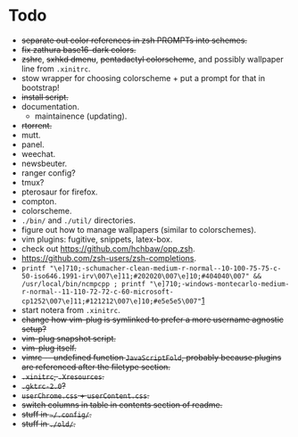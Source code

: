 # Todo

- ~~separate out color references in zsh PROMPTs into schemes.~~
- ~~fix zathura base16-dark colors.~~
- ~~zshrc~~, ~~sxhkd dmenu~~, ~~pentadactyl colorscheme~~, and possibly
  wallpaper line from `.xinitrc`.
- stow wrapper for choosing colorscheme + put a prompt for that in bootstrap!
- ~~install script.~~
- documentation.
    - maintainence (updating).
- ~~rtorrent.~~
- mutt.
- panel.
- weechat.
- newsbeuter.
- ranger config?
- tmux?
- pterosaur for firefox.
- compton.
- colorscheme.
- `./bin/` and `./util/` directories.
- figure out how to manage wallpapers (similar to colorschemes).
- vim plugins: fugitive, snippets, latex-box.
- check out https://github.com/hchbaw/opp.zsh.
- https://github.com/zsh-users/zsh-completions.
- `printf "\e]710;-schumacher-clean-medium-r-normal--10-100-75-75-c-50-iso646.1991-irv\007\e]11;#202020\007\e]10;#404040\007" && /usr/local/bin/ncmpcpp ; printf "\e]710;-windows-montecarlo-medium-r-normal--11-110-72-72-c-60-microsoft-cp1252\007\e]11;#121212\007\e]10;#e5e5e5\007"`[1]
- start notera from `.xinitrc`.
- ~~change how vim-plug is symlinked to prefer a more username agnostic
  setup?~~
- ~~vim-plug snapshot script.~~
- ~~vim-plug itself.~~
- ~~vimrc -- undefined function `JavaScriptFold`, probably because plugins are
  referenced after the filetype section.~~
- ~~`.xinitrc`, `.Xresources`.~~
- ~~`.gktrc-2.0`?~~
- ~~`userChrome.css` + `userContent.css`.~~
- ~~switch columns in table in contents section of readme.~~
- ~~stuff in `~/.config/`.~~
- ~~stuff in `./old/`.~~

[1]: http://lists.schmorp.de/pipermail/rxvt-unicode/2011q2/001416.html
